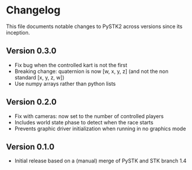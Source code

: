 # Changelog

This file documents notable changes to PySTK2 across versions since its inception.

## Version 0.3.0

- Fix bug when the controlled kart is not the first
- Breaking change: quaternion is now [w, x, y, z] (and not the non standard [x, y, z, w])
- Use numpy arrays rather than python lists

## Version 0.2.0

- Fix with cameras: now set to the number of controlled players
- Includes world state phase to detect when the race starts
- Prevents graphic driver initialization when running in no graphics mode

## Version 0.1.0

- Initial release based on a (manual) merge of PySTK and STK branch 1.4
